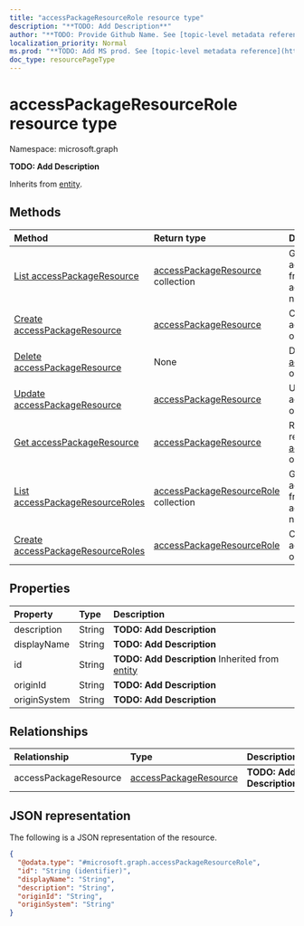 ```yaml
---
title: "accessPackageResourceRole resource type"
description: "**TODO: Add Description**"
author: "**TODO: Provide Github Name. See [topic-level metadata reference](https://msgo.azurewebsites.net/add/document/guidelines/metadata.html#topic-level-metadata)**"
localization_priority: Normal
ms.prod: "**TODO: Add MS prod. See [topic-level metadata reference](https://msgo.azurewebsites.net/add/document/guidelines/metadata.html#topic-level-metadata)**"
doc_type: resourcePageType
---
```


# accessPackageResourceRole resource type


Namespace: microsoft.graph

**TODO: Add Description**


Inherits from [entity](../resources/entity.md).

## Methods
|Method|Return type|Description|
|:---|:---|:---|
|[List accessPackageResource](../api/accesspackageresourcerole-list-accesspackageresource.md)|[accessPackageResource](../resources/accesspackageresource.md) collection|Get the accessPackageResources from the accessPackageResource navigation property.|
|[Create accessPackageResource](../api/accesspackageresourcerole-post-accesspackageresource.md)|[accessPackageResource](../resources/accesspackageresource.md)|Create a new accessPackageResource object.|
|[Delete accessPackageResource](../api/accesspackageresourcerole-delete-accesspackageresource.md)|None|Delete an [accessPackageResource](../resources/accesspackageresource.md) object.|
|[Update accessPackageResource](../api/accesspackageresourcerole-update-accesspackageresource.md)|[accessPackageResource](../resources/accesspackageresource.md)|Update the properties of an accessPackageResource object.|
|[Get accessPackageResource](../api/accesspackageresource-get.md)|[accessPackageResource](../resources/accesspackageresource.md)|Read the properties and relationships of an [accessPackageResource](../resources/accesspackageresource.md) object.|
|[List accessPackageResourceRoles](../api/accesspackagecatalog-list-accesspackageresourceroles.md)|[accessPackageResourceRole](../resources/accesspackageresourcerole.md) collection|Get the accessPackageResourceRoles from the accessPackageResourceRoles navigation property.|
|[Create accessPackageResourceRoles](../api/accesspackagecatalog-post-accesspackageresourceroles.md)|[accessPackageResourceRole](../resources/accesspackageresourcerole.md)|Create a new accessPackageResourceRoles object.|

## Properties
|Property|Type|Description|
|:---|:---|:---|
|description|String|**TODO: Add Description**|
|displayName|String|**TODO: Add Description**|
|id|String|**TODO: Add Description** Inherited from [entity](../resources/entity.md)|
|originId|String|**TODO: Add Description**|
|originSystem|String|**TODO: Add Description**|

## Relationships
|Relationship|Type|Description|
|:---|:---|:---|
|accessPackageResource|[accessPackageResource](../resources/accesspackageresource.md)|**TODO: Add Description**|

## JSON representation
The following is a JSON representation of the resource.
<!-- {
  "blockType": "resource",
  "keyProperty": "id",
  "@odata.type": "microsoft.graph.accessPackageResourceRole",
  "baseType": "microsoft.graph.entity",
  "openType": false
}
-->
``` json
{
  "@odata.type": "#microsoft.graph.accessPackageResourceRole",
  "id": "String (identifier)",
  "displayName": "String",
  "description": "String",
  "originId": "String",
  "originSystem": "String"
}
```

